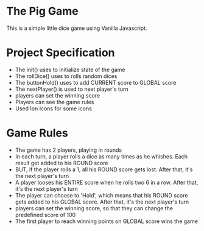 # The Pig Game

This is a simple little dice game using Vanilla Javascript.

# Project Specification

- The init() uses to initialize state of the game
- The rollDice() uses to rolls random dices
- The buttonHold() uses to add CURRENT score to GLOBAL score
- The nextPlayer() is used to next player's turn
- players can set the winning score
- Players can see the game rules
- Used Ion Icons for some icons

# Game Rules

- The game has 2 players, playing in rounds
- In each turn, a player rolls a dice as many times as he whishes. Each result get added to his ROUND score
- BUT, if the player rolls a 1, all his ROUND score gets lost. After that, it's the next player's turn
- A player looses his ENTIRE score when he rolls two 6 in a row. After that, it's the next player's turn
- The player can choose to 'Hold', which means that his ROUND score gets added to his GLOBAL score. After that, it's the next player's turn
- players can set the winning score, so that they can change the predefined score of 100
- The first player to reach winning points on GLOBAL score wins the game
